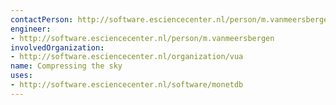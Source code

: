```yaml
---
contactPerson: http://software.esciencecenter.nl/person/m.vanmeersbergen
engineer:
- http://software.esciencecenter.nl/person/m.vanmeersbergen
involvedOrganization:
- http://software.esciencecenter.nl/organization/vua
name: Compressing the sky
uses:
- http://software.esciencecenter.nl/software/monetdb
---
```


